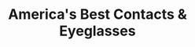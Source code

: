 ---
title: "America's Best Contacts & Eyeglasses"
url: /matteson/americas-best-contacts-und-eyeglasses/
shop: Optiker
---